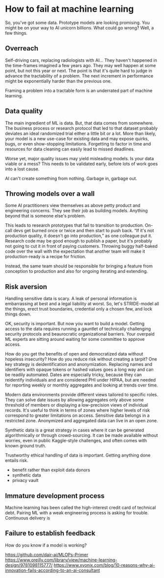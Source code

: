 # How to fail at machine learning

So, you've got some data. Prototype models are looking promising. You might be on your way to AI unicorn billions. What could go wrong? Well, a few things.

## Overreach

Self-driving cars, replacing radiologists with AI... They haven't happened in the time-frames imagined a few years ago. They may well happen at some point, but not this year or next. The point is that it's quite hard to judge in advance the tractability of a problem. The next increment in performance might be exponentially harder than the previous one.

Framing a problem into a tractable form is an underrated part of machine learning.

## Data quality

The main ingredient of ML is data. But, that data comes from somewhere. The business process or research protocol that led to that dataset probably deviates an ideal randomized trial either a little bit or a lot. More than likely, your model is a new use-case for existing data and may expose quirks, bugs, or even show-stopping limitations. Forgetting to factor in time and resources for data cleaning can easily lead to missed deadlines.

Worse yet, major quality issues may yield misleading models. Is your data viable or a mess? This needs to be validated early, before lots of work goes into a lost cause.

AI can't create something from nothing. Garbage in, garbage out.

## Throwing models over a wall

Some AI practitioners view themselves as above petty product and engineering concerns. They see their job as building models. Anything beyond that is someone else's problem.

This leads to research prototypes that fail to transition to production. On-call devs get burned once or twice and then start to push back. “If it's not production quality, it doesn't go into production,” as one colleague put it. Research code may be good enough to publish a paper, but it's probably not going to cut it in front of paying customers. Throwing buggy half-baked code over the wall with the expectation that another team will make it production-ready is a recipe for friction.

Instead, the same team should be responsible for bringing a feature from conception to production and also for ongoing iterating and extending.

## Risk aversion

Handling sensitive data is scary. A leak of personal information is embarrassing at best and a legal liability at worst. So, let's STRIDE-model all the things, erect trust boundaries, credential only a chosen few, and lock things down.

OK, security is important. But now you want to build a model. Getting access to the data requires running a gauntlet of technically challenging security protocols and beaurocratic organizational barriers. Your overpaid ML experts are sitting around waiting for some committee to approve access.

How do you get the benefits of open and democratized data without hopeless insecurity? How do you reduce risk without creating a tarpit? One key strategy is deidentification and anonymization. Replacing names and identifiers with opaque tokens or hashed values goes a long way and can be readily automated. Dates are especially tricky, because they can reidentify individuals and are considered PHI under HIPAA, but are needed for reporting weekly or monthly aggregates and looking at trends over time.

Modern data environments provide different views tailored to specific roles. They can solve date issues by allowing aggregates only above some threshold of members or displaying a low-precision views of individual records. It's useful to think in terms of zones where higher levels of risk correspond to greater limitations on access. Sensitive data belongs in a restricted zone. Anonymized and aggregated data can live in an open zone.

Synthetic data is a great strategy in cases where it can be generated algorithmically or through crowd-sourcing. It can be made available without worries, even in public Kaggle-style challenges, and often comes with known ground truth.

Trustworthy ethical handling of data is important. Getting anything done entails risk. 
  - benefit rather than exploit data donors
- synthetic data
- privacy vault

## Immature development process

Machine learning has been called the high-interest credit card of technical debt. Pairing ML with a weak engineering process is asking for trouble. Continuous delivery is

## Failure to establish feedback

How do you know if a model is working?


https://github.com/dair-ai/MLOPs-Primer
https://www.oreilly.com/library/view/machine-learning-design/9781098115777/
https://www.xyonix.com/blog/10-reasons-why-ai-innovation-fails-according-to-an-ai-consultant
